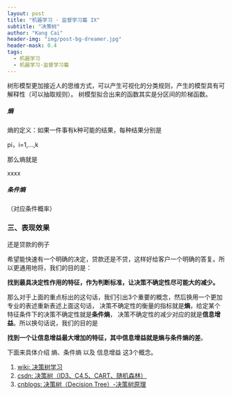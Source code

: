 ```yaml
---
layout: post
title: "机器学习 · 监督学习篇 IX"
subtitle: "决策树"
author: "Kang Cai"
header-img: "img/post-bg-dreamer.jpg"
header-mask: 0.4
tags:
  - 机器学习
  - 机器学习·监督学习篇
---
```


树形模型更加接近人的思维方式，可以产生可视化的分类规则，产生的模型具有可解释性（可以抽取规则）。
树模型拟合出来的函数其实是分区间的阶梯函数。

##### 熵

熵的定义：如果一件事有k种可能的结果，每种结果分别是

pi，i=1,...,k

那么熵就是

xxxx

##### 条件熵

（对应条件概率）

### 三、表现效果

还是贷款的例子

希望能快速有一个明确的决定，贷款还是不贷，这样好给客户一个明确的答复。所以更通用地将，我们的目的是：

**找到最具决定性作用的特征，作为判断标准，让决策不确定性尽可能大的减少。**

那么对于上面的重点标出的这句话，我们引出3个重要的概念，然后换用一个更加专业的表述重新表述上面这句话，
决策不确定性的衡量的指标就是**熵**，给定某个特征条件下的决策不确定性就是**条件熵**，
决策不确定性的减少对应的就是**信息增益**。所以换句话说，我们的目的是

**找到一个让信息增益最大增加的特征，其中信息增益就是熵与条件熵的差**。

下面来具体介绍 熵、条件熵 以及 信息增益 这3个概念。




1. [wiki: 决策树学习](https://zh.wikipedia.org/wiki/%E5%86%B3%E7%AD%96%E6%A0%91%E5%AD%A6%E4%B9%A0)
2. [csdn: 决策树（ID3、C4.5、CART、随机森林）](https://blog.csdn.net/gumpeng/article/details/51397737)
3. [cnblogs: 决策树（Decision Tree）-决策树原理](https://www.cnblogs.com/huangyc/p/9734972.html)